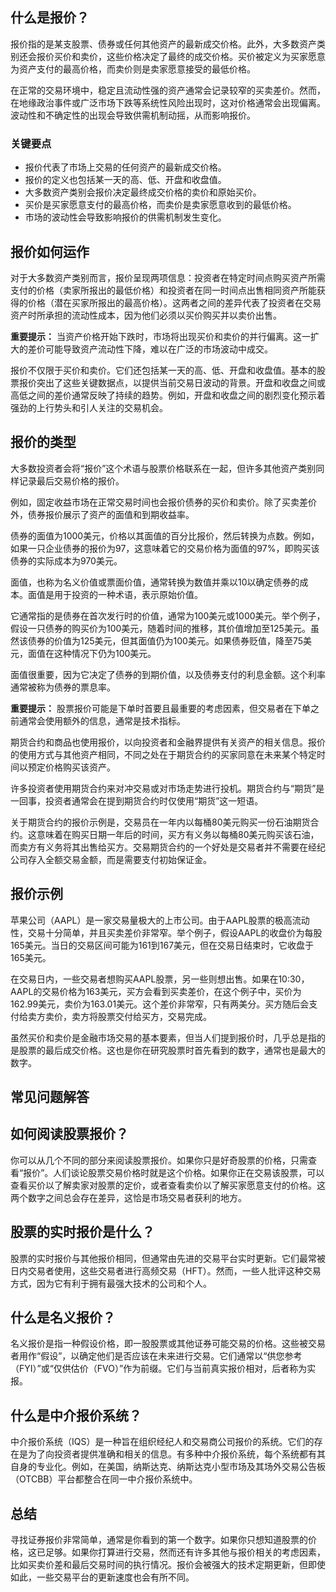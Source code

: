 ## 什么是报价？

报价指的是某支股票、债券或任何其他资产的最新成交价格。此外，大多数资产类别还会报价买价和卖价，这些价格决定了最终的成交价格。买价被定义为买家愿意为资产支付的最高价格，而卖价则是卖家愿意接受的最低价格。

在正常的交易环境中，稳定且流动性强的资产通常会记录较窄的买卖差价。然而，在地缘政治事件或广泛市场下跌等系统性风险出现时，这对价格通常会出现偏离。波动性和不确定性的出现会导致供需机制动摇，从而影响报价。

### 关键要点

- 报价代表了市场上交易的任何资产的最新成交价格。
- 报价的定义也包括某一天的高、低、开盘和收盘值。
- 大多数资产类别会报价决定最终成交价格的卖价和原始买价。
- 买价是买家愿意支付的最高价格，而卖价是卖家愿意收到的最低价格。
- 市场的波动性会导致影响报价的供需机制发生变化。

## 报价如何运作

对于大多数资产类别而言，报价呈现两项信息：投资者在特定时间点购买资产所需支付的价格（卖家所报出的最低价格）和投资者在同一时间点出售相同资产所能获得的价格（潜在买家所报出的最高价格）。这两者之间的差异代表了投资者在交易资产时所承担的流动性成本，因为他们必须以买价购买并以卖价出售。

**重要提示：** 当资产价格开始下跌时，市场将出现买价和卖价的并行偏离。这一扩大的差价可能导致资产流动性下降，难以在广泛的市场波动中成交。

报价不仅限于买价和卖价。它们还包括某一天的高、低、开盘和收盘值。基本的股票报价突出了这些关键数据点，以提供当前交易日波动的背景。开盘和收盘之间或高低之间的差价通常反映了持续的趋势。例如，开盘和收盘之间的剧烈变化预示着强劲的上行势头和引人关注的交易机会。

## 报价的类型

大多数投资者会将“报价”这个术语与股票价格联系在一起，但许多其他资产类别同样记录最后交易价格的报价。

例如，固定收益市场在正常交易时间也会报价债券的买价和卖价。除了买卖差价外，债券报价展示了资产的面值和到期收益率。

债券的面值为1000美元，价格以其面值的百分比报价，然后转换为点数。例如，如果一只企业债券的报价为97，这意味着它的交易价格为面值的97%，即购买该债券的实际成本为970美元。

面值，也称为名义价值或票面价值，通常转换为数值并乘以10以确定债券的成本。面值是用于投资的一种术语，表示原始价值。

它通常指的是债券在首次发行时的价值，通常为100美元或1000美元。举个例子，假设一只债券的购买价为100美元，随着时间的推移，其价值增加至125美元。虽然该债券的价值为125美元，但其面值仍为100美元。如果债券贬值，降至75美元，面值在这种情况下仍为100美元。

面值很重要，因为它决定了债券的到期价值，以及债券支付的利息金额。这个利率通常被称为债券的票息率。

**重要提示：** 股票报价可能是下单时首要且最重要的考虑因素，但交易者在下单之前通常会使用额外的信息，通常是技术指标。

期货合约和商品也使用报价，以向投资者和金融界提供有关资产的相关信息。报价的使用方式与其他资产相同，不同之处在于期货合约的买家同意在未来某个特定时间以预定价格购买该资产。

许多投资者使用期货合约来对冲交易或对市场走势进行投机。期货合约与“期货”是一回事，投资者通常会在提到期货合约时仅使用“期货”这一短语。

关于期货合约的报价示例是，交易员在一年内以每桶80美元购买一份石油期货合约。这意味着在购买日期一年后的时间，买方有义务以每桶80美元购买该石油，而卖方有义务将其出售给买方。交易期货合约的一个好处是交易者并不需要在经纪公司存入全额交易金额，而是需要支付初始保证金。

## 报价示例

苹果公司（AAPL）是一家交易量极大的上市公司。由于AAPL股票的极高流动性，交易十分简单，并且买卖差价非常窄。举个例子，假设AAPL的收盘价为每股165美元。当日的交易区间可能为161到167美元，但在交易日结束时，它收盘于165美元。

在交易日内，一些交易者想购买AAPL股票，另一些则想出售。如果在10:30，AAPL的交易价格为163美元，买方会看到买卖差价，在这个例子中，买价为162.99美元，卖价为163.01美元。这个差价非常窄，只有两美分。买方随后会支付给卖方卖价，卖方将股票交付给买方，交易完成。

虽然买价和卖价是金融市场交易的基本要素，但当人们提到报价时，几乎总是指的是股票的最后成交价格。这也是你在研究股票时首先看到的数字，通常也是最大的数字。

## 常见问题解答

## 如何阅读股票报价？

你可以从几个不同的部分来阅读股票报价。如果你只是好奇股票的价格，只需查看“报价”。人们谈论股票交易价格时就是这个价格。如果你正在交易该股票，可以查看买价以了解卖家对股票的定价，或者查看卖价以了解买家愿意支付的价格。这两个数字之间总会存在差异，这恰是市场交易者获利的地方。

## 股票的实时报价是什么？

股票的实时报价与其他报价相同，但通常由先进的交易平台实时更新。它们最常被日内交易者使用，这些交易者进行高频交易（HFT）。然而，一些人批评这种交易方式，因为它有利于拥有最强大技术的公司和个人。

## 什么是名义报价？

名义报价是指一种假设价格，即一股股票或其他证券可能交易的价格。这些被交易者用作“假设”，以确定他们是否应该在未来进行交易。它们通常以“供您参考（FYI）”或“仅供估价（FVO）”作为前缀。它们与当前真实报价相对，后者称为实报。

## 什么是中介报价系统？

中介报价系统（IQS）是一种旨在组织经纪人和交易商公司报价的系统。它们的存在是为了向投资者提供准确和相关的信息。有多种中介报价系统，每个系统都有其自身的专业化。例如，在美国，纳斯达克、纳斯达克小型市场及其场外交易公告板（OTCBB）平台都整合在同一中介报价系统中。

## 总结

寻找证券报价非常简单，通常是你看到的第一个数字。如果你只想知道股票的价格，这已足够。如果你打算进行交易，然而还有许多其他与报价相关的考虑因素，比如买卖价差和最后交易时间的执行情况。报价会被强大的技术定期更新，但即使如此，一些交易平台的更新速度也会有所不同。
